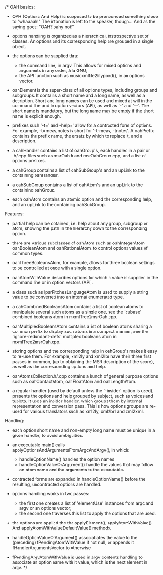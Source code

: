 /*
OAH basics:
  - OAH (Options And Help) is supposed to be pronounced something close to "whaaaah!"
    The intonation is left to the speaker, though...
    And as the saying goes: "OAH? oahy not!"

  - options handling is organized as a hierarchical, instrospective set of classes.
    An options and its corresponding help are grouped in a single object.

  - the options can be supplied thru:
      - the command line, in argv.
        This allows for mixed options and arguments in any order, à la GNU;
      - the API function such as musicxmlfile2lilypond(), in an options vector.

  - oahElement is the super-class of all options types, including groups and subgroups.
    It contains a short name and a long name, as well as a decription.
    Short and long names can be used and mixed at will in the command line
    and in option vectors (API),
    as well as '-' and '--'.
    The short name is mandatory, but the long name may be empty
    if the short name is explicit enough.

  - prefixes such '-t=' and -help=' allow for a contracted form of options.
    For example, -t=meas,notes is short for '-t-meas, -tnotes'.
    A oahPrefix contains the prefix name, the ersatz by which to replace it,
    and a description.

  - a oahHandler contains a list of oahGroup's, each handled
    in a pair or .h/.cpp files such as msrOah.h and msrOahGroup.cpp,
    and a list of options prefixes.

  - a oahGroup contains a list of oahSubGroup's
    and an upLink to the containing oahHandler.

  - a oahSubGroup contains a list of oahAtom's
    and an upLink to the containing oahGroup.

  - each oahAtom contains an atomic option and the corresponding help,
    and an upLink to the containing oahSubGroup.

Features:
  - partial help can be obtained, i.e. help about any group, subgroup or atom,
    showing the path in the hierarchy down to the corresponding option.

  - there are various subclasses of oahAtom such as oahIntegerAtom, oahBooleanAtom
    and oahRationalAtom, to control options values of common types.

  - oahThreeBooleansAtom, for example, allows for three boolean settings
    to be controlled at once with a single option.

  - oahAtomWithValue describes options for which a value is supplied
    in the command line or in option vectors (API).

  - a class such as lpsrPitchesLanguageAtom is used
    to supply a string value to be converted into an internal enumerated type.

  - a oahCombinedBooleansAtom contains a list of boolean atoms
    to manipulate several such atoms as a single one,
    see the 'cubase' combined booleans atom in mxmlTree2msrOah.cpp.

  - oahMultiplexBooleansAtom contains a list of boolean atoms
    sharing a common prefix to display such atoms in a compact manner,
    see the 'ignore-redundant-clefs' multiplex booleans atom in mxmlTree2msrOah.cpp.

  - storing options and the corresponding help in oahGroup's makes it easy to re-use them.
    For example, xml2ly and xml2lbr have their three first passes in common,
    (up to obtaining the MSR description of the score),
    as well as the corresponding options and help.

  - oahAtomsCollection.h/.cpp contains a bunch of general purpose options
    such as oahContactAtom, oahFloatAtom and oahLengthAtom.

  - a regular handler (used by default unless the '-insider' option is used),
    presents the options and help grouped by subject, such as voices and tuplets.
    It uses an insider handler, which groups them by internal representation
    and conversion pass.
    This is how options groups are re-used for various
    translators such as xml2ly, xml2brl and xml2xml.

Handling:
  - each option short name and non-empty long name must be unique in a given handler,
    to avoid ambiguities.

  - an executable main() calls applyOptionsAndArgumentsFromArgcAndArgv(), in which:
    - handleOptionName() handles the option names
    - handleOptionValueOrArgument() handle the values that may follow an atom name
      and the arguments to the executable.

  - contracted forms are expanded in handleOptionName() before the resulting,
    uncontracted options are handled.

  - options handling works in two passes:
      - the first one creates a list of 'elementUse' instances from
        argc and argv or an options vector;
      - the second one traverses this list to apply the options that are used.

  - the options are applied the the applyElement(), applyAtomWithValue() And
    applyAtomWithValueDefaultValue() methods.

  - handleOptionValueOrArgument() associatiates the value
    to the (preceding) fPendingAtomWithValue if not null,
    or appends it fHandlerArgumentsVector to otherwise.

  - fPendingArgvAtomWithValue is used in argv contents handling
    to associate an option name with it value, which is the next element in argv.
*/

